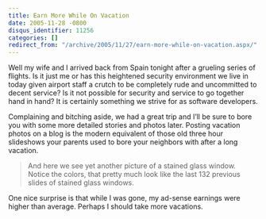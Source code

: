 ```yaml
---
title: Earn More While On Vacation
date: 2005-11-28 -0800
disqus_identifier: 11256
categories: []
redirect_from: "/archive/2005/11/27/earn-more-while-on-vacation.aspx/"
---
```


Well my wife and I arrived back from Spain tonight after a grueling
series of flights. Is it just me or has this heightened security
environment we live in today given airport staff a crutch to be
completely rude and uncommitted to decent service? Is it not possible
for security and service to go together hand in hand? It is certainly
something we strive for as software developers.

Complaining and bitching aside, we had a great trip and I’ll be sure to
bore you with some more detailed stories and photos later. Posting
vacation photos on a blog is the modern equivalent of those old three
hour slideshows your parents used to bore your neighbors with after a
long vacation.

> And here we see yet another picture of a stained glass window. Notice
> the colors, that pretty much look like the last 132 previous slides of
> stained glass windows.

One nice surprise is that while I was gone, my ad-sense earnings were
higher than average. Perhaps I should take more vacations.

